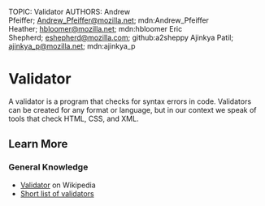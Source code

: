 TOPIC: Validator
AUTHORS: Andrew Pfeiffer; Andrew_Pfeiffer@mozilla.net; mdn:Andrew_Pfeiffer
         Heather; hbloomer@mozilla.net; mdn:hbloomer
         Eric Shepherd; eshepherd@mozilla.com; github:a2sheppy
         Ajinkya Patil; ajinkya_p@mozilla.net; mdn:ajinkya_p

# Validator

A validator is a program that checks for syntax errors in code. Validators can be created for any
format or language, but in our context we speak of tools that check HTML, CSS, and XML.

## Learn More

### General Knowledge

- [Validator](https://en.wikipedia.org/wiki/Validator) on Wikipedia
- [Short list of validators](https://developer.mozilla.org/en-US/docs/Tools/Validators)
